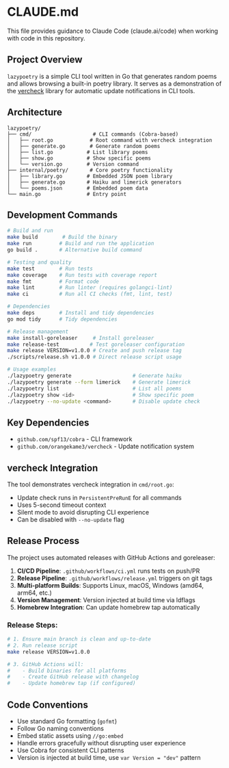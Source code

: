 # CLAUDE.md

This file provides guidance to Claude Code (claude.ai/code) when working with code in this repository.

## Project Overview

`lazypoetry` is a simple CLI tool written in Go that generates random poems and allows browsing a built-in poetry library. It serves as a demonstration of the [vercheck](https://github.com/orangekame3/vercheck) library for automatic update notifications in CLI tools.

## Architecture

```
lazypoetry/
├── cmd/                    # CLI commands (Cobra-based)
│   ├── root.go            # Root command with vercheck integration
│   ├── generate.go        # Generate random poems
│   ├── list.go           # List library poems  
│   ├── show.go           # Show specific poems
│   └── version.go        # Version command
├── internal/poetry/       # Core poetry functionality
│   ├── library.go        # Embedded JSON poem library
│   ├── generate.go       # Haiku and limerick generators
│   └── poems.json        # Embedded poem data
└── main.go               # Entry point

```

## Development Commands

```bash
# Build and run
make build        # Build the binary
make run         # Build and run the application
go build .       # Alternative build command

# Testing and quality
make test        # Run tests
make coverage    # Run tests with coverage report
make fmt         # Format code
make lint        # Run linter (requires golangci-lint)
make ci          # Run all CI checks (fmt, lint, test)

# Dependencies
make deps        # Install and tidy dependencies
go mod tidy      # Tidy dependencies

# Release management
make install-goreleaser     # Install goreleaser
make release-test          # Test goreleaser configuration
make release VERSION=v1.0.0 # Create and push release tag
./scripts/release.sh v1.0.0 # Direct release script usage

# Usage examples
./lazypoetry generate                    # Generate haiku
./lazypoetry generate --form limerick    # Generate limerick
./lazypoetry list                        # List all poems
./lazypoetry show <id>                   # Show specific poem
./lazypoetry --no-update <command>       # Disable update check
```

## Key Dependencies

- `github.com/spf13/cobra` - CLI framework
- `github.com/orangekame3/vercheck` - Update notification system

## vercheck Integration

The tool demonstrates vercheck integration in `cmd/root.go`:
- Update check runs in `PersistentPreRunE` for all commands
- Uses 5-second timeout context
- Silent mode to avoid disrupting CLI experience
- Can be disabled with `--no-update` flag

## Release Process

The project uses automated releases with GitHub Actions and goreleaser:

1. **CI/CD Pipeline**: `.github/workflows/ci.yml` runs tests on push/PR
2. **Release Pipeline**: `.github/workflows/release.yml` triggers on git tags
3. **Multi-platform Builds**: Supports Linux, macOS, Windows (amd64, arm64, etc.)
4. **Version Management**: Version injected at build time via ldflags
5. **Homebrew Integration**: Can update homebrew tap automatically

### Release Steps:
```bash
# 1. Ensure main branch is clean and up-to-date
# 2. Run release script
make release VERSION=v1.0.0

# 3. GitHub Actions will:
#    - Build binaries for all platforms
#    - Create GitHub release with changelog
#    - Update homebrew tap (if configured)
```

## Code Conventions

- Use standard Go formatting (`gofmt`)
- Follow Go naming conventions
- Embed static assets using `//go:embed`
- Handle errors gracefully without disrupting user experience
- Use Cobra for consistent CLI patterns
- Version is injected at build time, use `var Version = "dev"` pattern